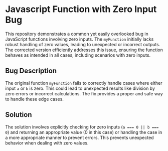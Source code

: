 # Javascript Function with Zero Input Bug

This repository demonstrates a common yet easily overlooked bug in JavaScript functions involving zero inputs. The `myFunction` initially lacks robust handling of zero values, leading to unexpected or incorrect outputs. The corrected version efficiently addresses this issue, ensuring the function behaves as intended in all cases, including scenarios with zero inputs.

## Bug Description

The original function `myFunction` fails to correctly handle cases where either input `a` or `b` is zero.  This could lead to unexpected results like division by zero errors or incorrect calculations.  The fix provides a proper and safe way to handle these edge cases.

## Solution

The solution involves explicitly checking for zero inputs (`a === 0 || b === 0`) and returning an appropriate value (0 in this case) or handling the case in a more appropriate manner to prevent errors. This prevents unexpected behavior when dealing with zero values.